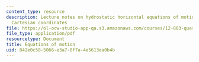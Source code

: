```yaml
---
content_type: resource
description: Lecture notes on hydrostatic horizontal equations of motion in local
  Cartesian coordinates
file: https://ol-ocw-studio-app-qa.s3.amazonaws.com/courses/12-803-quasi-balanced-circulations-in-oceans-and-atmospheres-fall-2009/842e0c585066e3a78f7a4e5613ea0b4b_MIT12_803F09_lec03.pdf
file_type: application/pdf
resourcetype: Document
title: Equations of motion
uid: 842e0c58-5066-e3a7-8f7a-4e5613ea0b4b
---
```

